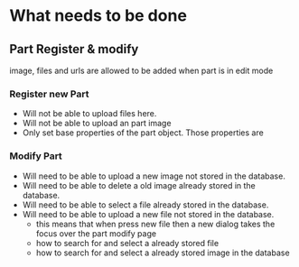 # What needs to be done

## Part Register & modify

image, files and urls are allowed to be added when part is in edit mode

### Register new Part
  - Will not be able to upload files here.
  - Will not be able to upload an part image
  - Only set base properties of the part object.  Those properties are

### Modify Part
 - Will need to be able to upload a new image not stored in the database.
 - Will need to be able to delete a old image already stored in the database.
 - Will need to be able to select a file already stored in the database.
 - Will need to be able to upload a new file not stored in the database.
   * this means that when press new file then a new dialog takes the focus over the part modify page
   * how to search for and select a already stored file
   * how to search for and select a already stored image in the database


   

